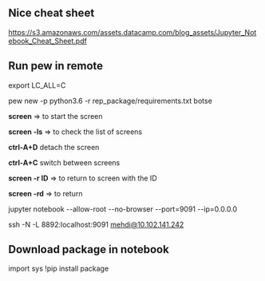 ## Nice cheat sheet

https://s3.amazonaws.com/assets.datacamp.com/blog_assets/Jupyter_Notebook_Cheat_Sheet.pdf

## Run pew in remote

export LC_ALL=C

pew new -p python3.6 -r rep_package/requirements.txt botse

**screen** => to start the screen

**screen -ls** => to check the list of screens

**ctrl-A+D** detach the screen

**ctrl-A+C** switch between screens

**screen -r ID** => to return to screen with the ID

**screen -rd** => to return

jupyter notebook --allow-root --no-browser --port=9091 --ip=0.0.0.0

ssh -N -L 8892:localhost:9091 mehdi@10.102.141.242


## Download package in notebook

import sys
!pip install package

